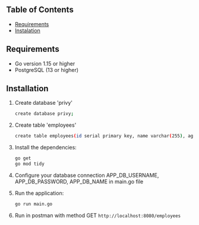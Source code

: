## Table of Contents

- [Requirements](#requirements)
- [Instalation](#instalation)



## Requirements

- Go version 1.15 or higher
- PostgreSQL (13 or higher)


## Installation
1. Create database 'privy'
   ```bash
   create database privy;
   ```
2. Create table 'employees'
   ```bash
   create table employees(id serial primary key, name varchar(255), age integer, salary integer);
   ```
   
3. Install the dependencies:
    ```bash
    go get
    go mod tidy
    ```

4. Configure your database connection APP_DB_USERNAME, APP_DB_PASSWORD, APP_DB_NAME in main.go file

5. Run the application:
    ```bash
    go run main.go
    ```
6. Run in postman with method GET
  ``` http://localhost:8080/employees ```

